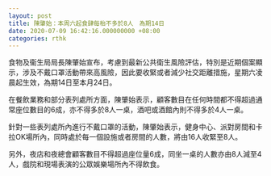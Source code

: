 ```yaml
---
layout: post
title: 陳肇始：本周六起食肆每枱不多於8人　為期14日
date: 2020-07-09 16:42:16.000000000 +08:00
categories: rthk
---
```


食物及衞生局局長陳肇始宣布，考慮到最新公共衛生風險評估，特別是近期個案顯示，涉及不戴口罩活動帶來高風險，因此要收緊或者減少社交距離措施，星期六凌晨起生效，為期14日至本月24日。

在餐飲業務和部分表列處所方面，陳肇始表示，顧客數目在任何時間都不得超過通常座位數目的6成，亦不得多於8人一桌，酒吧或酒館內則不得多於4人一桌。

針對一些表列處所內進行不戴口罩的活動，陳肇始表示，健身中心、派對房間和卡拉OK場所內，同時處於每一個設施或者房間的人數，將由16人收緊至8人。

另外，夜店和夜總會顧客數目不得超過座位量6成，同坐一桌的人數亦由8人減至4人，戲院和現場表演的公眾娛樂場所內不得飲食。
